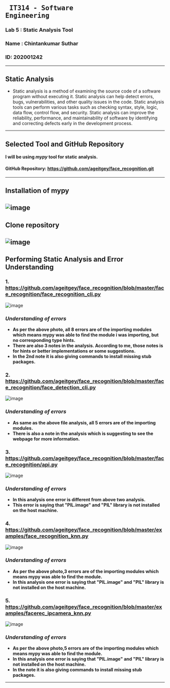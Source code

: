 ## <pre>                              IT314 - Software Engineering </pre> 
### Lab 5 : Static Analysis Tool
### Name : Chintankumar Suthar
### ID: 202001242

---
## Static Analysis
- Static analysis is a method of examining the source code of a software program without
executing it. Static analysis can help detect errors, bugs, vulnerabilities, and other quality issues
in the code. Static analysis tools can perform various tasks such as checking syntax, style,
logic, data flow, control flow, and security. Static analysis can improve the reliability,
performance, and maintainability of software by identifying and correcting defects early in the
development process.
---
## Selected Tool and GitHub Repository
#### I will be using ***mypy*** tool for static analysis.
#### GitHub Repository: https://github.com/ageitgey/face_recognition.git
---
## Installation of mypy
![image](https://user-images.githubusercontent.com/75067919/227470249-c2926225-db96-40ae-ba0f-3950d3ce21d7.png)
---

## Clone repository
![image](https://user-images.githubusercontent.com/75067919/227472897-845ba15d-cd20-4ae7-a1a3-359c770c14f7.png)
---

## Performing Static Analysis and Error Understanding
### 1. https://github.com/ageitgey/face_recognition/blob/master/face_recognition/face_recognition_cli.py
![image](https://user-images.githubusercontent.com/75067919/227474238-1eeda319-b2ee-42db-bee9-d52299c21e35.png)
### ***Understanding of errors***
* **As per the above photo, all 8 errors are of the importing modules which means mypy was able to find the module i was importing, but no corresponding type hints.** <br>
* **There are also 3 notes in the analysis. According to me, those notes is for hints or better implementations or some suggestions.**
* **In the 2nd note it is also giving commands to install missing stub packages.** <br>
### 2. https://github.com/ageitgey/face_recognition/blob/master/face_recognition/face_detection_cli.py
![image](https://user-images.githubusercontent.com/75067919/227475842-7a2b0aa7-4276-4862-b9a3-b4c0444079f7.png)
### ***Understanding of errors***
* **As same as the above file analysis, all 5 errors are of the importing modules.** <br>
* **There is also a note in the analysis which is suggesting to see the webpage for more information.** <br>
### 3. https://github.com/ageitgey/face_recognition/blob/master/face_recognition/api.py
![image](https://user-images.githubusercontent.com/75067919/227476099-eed5715a-f4a8-4b15-a008-0a148f3efca3.png)
### ***Understanding of errors***
* **In this analysis one error is different from above two analysis.** <br>
* **This error is saying that "PIL.image" and "PIL" library is not installed on the host machine.** <br>
### 4. https://github.com/ageitgey/face_recognition/blob/master/examples/face_recognition_knn.py
![image](https://user-images.githubusercontent.com/75067919/227477398-e02a1da4-6a1b-476a-894f-99bbb602ad80.png)
### ***Understanding of errors***
* **As per the above photo,3 errors are of the importing modules which means mypy was able to find the module.** <br>
* **In this analysis one error is saying that "PIL.image" and "PIL" library is not installed on the host machine.** <br>
### 5. https://github.com/ageitgey/face_recognition/blob/master/examples/facerec_ipcamera_knn.py
![image](https://user-images.githubusercontent.com/75067919/227477760-de728f1c-e365-4fe7-8b9a-d8af71b00968.png)
### ***Understanding of errors***
* **As per the above photo,5 errors are of the importing modules which means mypy was able to find the module.** <br>
* **In this analysis one error is saying that "PIL.image" and "PIL" library is not installed on the host machine.** 
* **In the note it is also giving commands to install missing stub packages.**<br>
---
